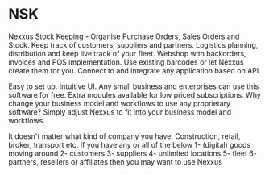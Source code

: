 # NSK
Nexxus Stock Keeping - Organise Purchase Orders, Sales Orders and Stock. Keep track of customers, suppliers and partners. Logistics planning, distribution and keep live track of your fleet. Webshop with backorders, invoices and POS implementation. Use existing barcodes or let Nexxus create them for you. Connect to and integrate any application based on API.

Easy to set up. Intuitive UI. Any small business and enterprises can use this software for free. Extra modules available for low priced subscriptions. 
Why change your business model and workflows to use any proprietary software? 
Simply adjust Nexxus to fit into your business model and workflows.

It doesn't matter what kind of company you have. Construction, retail, broker, transport etc. 
If you have any or all of the below
1- (digital) goods moving around 
2- customers 
3- suppliers
4- unlimited locations
5- fleet
6- partners, resellers or affiliates
then you may want to use Nexxus

